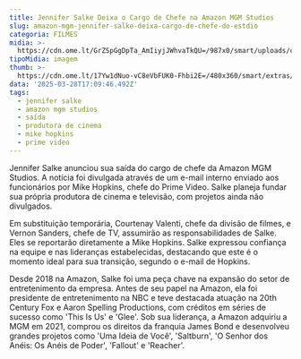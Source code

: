 ```yaml
---
title: Jennifer Salke Deixa o Cargo de Chefe na Amazon MGM Studios
slug: amazon-mgm-jennifer-salke-deixa-cargo-de-chefe-do-estdio
categoria: FILMES
midia: >-
  https://cdn.ome.lt/GrZSpGgDpTa_AmIiyjJWhvaTkQU=/987x0/smart/uploads/conteudo/fotos/OMELETE_CAPA_-_2025-03-28T131451.349.png
tipoMidia: imagem
thumb: >-
  https://cdn.ome.lt/17Yw1dNuo-vC8eVbFUK0-Fhbi2E=/480x360/smart/extras/conteudos/omelete_THUMB_-_2025-03-28T131437.614.png
data: '2025-03-28T17:09:46.492Z'
tags:
  - jennifer salke
  - amazon mgm studios
  - saída
  - produtora de cinema
  - mike hopkins
  - prime video
---
```


Jennifer Salke anunciou sua saída do cargo de chefe da Amazon MGM Studios. A notícia foi divulgada através de um e-mail interno enviado aos funcionários por Mike Hopkins, chefe do Prime Video. Salke planeja fundar sua própria produtora de cinema e televisão, com projetos ainda não divulgados.

Em substituição temporária, Courtenay Valenti, chefe da divisão de filmes, e Vernon Sanders, chefe de TV, assumirão as responsabilidades de Salke. Eles se reportarão diretamente a Mike Hopkins. Salke expressou confiança na equipe e nas lideranças estabelecidas, destacando que este é o momento ideal para sua transição, segundo o e-mail de Hopkins.

Desde 2018 na Amazon, Salke foi uma peça chave na expansão do setor de entretenimento da empresa. Antes de seu papel na Amazon, ela foi presidente de entretenimento na NBC e teve destacada atuação na 20th Century Fox e Aaron Spelling Productions, com créditos em séries de sucesso como 'This Is Us' e 'Glee'. Sob sua liderança, a Amazon adquiriu a MGM em 2021, comprou os direitos da franquia James Bond e desenvolveu grandes projetos como 'Uma Ideia de Você', 'Saltburn', 'O Senhor dos Anéis: Os Anéis de Poder', 'Fallout' e 'Reacher'.
